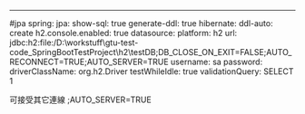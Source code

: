 ---
#jpa
spring:
  jpa:
    show-sql: true
    generate-ddl: true
    hibernate:
      ddl-auto: create 
  h2.console.enabled: true
  datasource:
    platform: h2
    url: jdbc:h2:file:/D:\workstuff\gtu-test-code\_SpringBootTestProject\h2\testDB;DB_CLOSE_ON_EXIT=FALSE;AUTO_RECONNECT=TRUE;AUTO_SERVER=TRUE
    username: sa
    password:
    driverClassName: org.h2.Driver
    testWhileIdle: true
    validationQuery: SELECT 1






可接受其它連線
	;AUTO_SERVER=TRUE